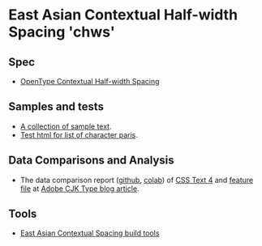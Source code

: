 # East Asian Contextual Half-width Spacing 'chws'

## Spec

* [OpenType Contextual Half-width Spacing]

[OpenType Contextual Half-width Spacing]: https://docs.microsoft.com/en-us/typography/opentype/spec/features_ae#tag-chws

## Samples and tests

* [A collection of sample text](samples.html).
* [Test html for list of character paris](test.html).

## Data Comparisons and Analysis

* The data comparison report
([github](https://github.com/kojiishi/kojiishi.github.io/blob/master/chws/contextual_spacing_analysis.ipynb),
[colab](https://colab.research.google.com/github/kojiishi/kojiishi.github.io/blob/master/chws/contextual_spacing_analysis.ipynb))
of [CSS Text 4] and [feature file] at [Adobe CJK Type blog article].

[Adobe CJK Type blog article]: https://blogs.adobe.com/CCJKType/2018/04/contextual-spacing.html
[CSS Text 4]: https://drafts.csswg.org/css-text-4/#text-spacing-classes
[feature file]: http://blogs.adobe.com/CCJKType/files/2018/04/features.txt

## Tools

* [East Asian Contextual Spacing build tools](https://github.com/kojiishi/east_asian_spacing)
